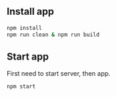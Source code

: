 ## Install app
````bash
npm install
npm run clean & npm run build
````

## Start app

First need to start server, then app.

````bash
npm start
````